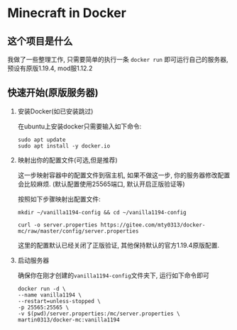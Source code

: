 # Minecraft in Docker

## 这个项目是什么

我做了一些整理工作, 只需要简单的执行一条 `docker run` 即可运行自己的服务器, 预设有原版1.19.4, mod服1.12.2

## 快速开始(原版服务器)

1. 安装Docker(如已安装跳过)
	
	在ubuntu上安装docker只需要输入如下命令:

	```
	sudo apt update
	sudo apt install -y docker.io
	```

2. 映射出你的配置文件(可选,但是推荐)
	
	这一步映射容器中的配置文件到宿主机, 如果不做这一步, 你的服务器修改配置会比较麻烦. (默认配置使用25565端口, 默认开启正版验证等)

	按照如下步骤映射出配置文件:

	```
	mkdir ~/vanilla1194-config && cd ~/vanilla1194-config

	curl -o server.properties https://gitee.com/mty0313/docker-mc/raw/master/config/server.properties
	```

	这里的配置默认已经关闭了正版验证, 其他保持默认的官方1.19.4原版配置.

3. 启动服务器
	
	确保你在刚才创建的`vanilla1194-config`文件夹下, 运行如下命令即可

	```
	docker run -d \
    --name vanilla1194 \
    --restart=unless-stopped \
    -p 25565:25565 \
    -v $(pwd)/server.properties:/mc/server.properties \
    martin0313/docker-mc:vanilla1194
	```